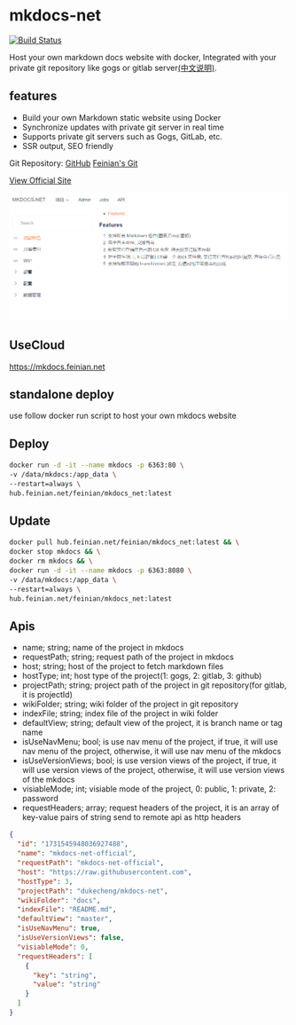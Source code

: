 # mkdocs-net

[![Build Status](https://drone.feinian.net/api/badges/feinian/mkdocs-net/status.svg)](https://drone.feinian.net/feinian/mkdocs-net)

Host your own markdown docs website with docker, Integrated with your private git repository like gogs or gitlab server[(中文说明)](./README_cn.md).

## features

- Build your own Markdown static website using Docker
- Synchronize updates with private git server in real time
- Supports private git servers such as Gogs, GitLab, etc.
- SSR output, SEO friendly

Git Repository: [GitHub](https://github.com/dukecheng/mkdocs-net) [Feinian's Git](https://git.feinian.net/feinian/mkdocs-net)

[View Official Site](https://mkdocs.feinian.net)

![Intro](./docs/assets/intro.png)

## UseCloud

https://mkdocs.feinian.net

## standalone deploy

use follow docker run script to host your own mkdocs website

## Deploy

```bash
docker run -d -it --name mkdocs -p 6363:80 \
-v /data/mkdocs:/app_data \
--restart=always \
hub.feinian.net/feinian/mkdocs_net:latest
```

## Update

```bash
docker pull hub.feinian.net/feinian/mkdocs_net:latest && \
docker stop mkdocs && \
docker rm mkdocs && \
docker run -d -it --name mkdocs -p 6363:8080 \
-v /data/mkdocs:/app_data \
--restart=always \
hub.feinian.net/feinian/mkdocs_net:latest
```

## Apis
* name; string; name of the project in mkdocs
* requestPath; string; request path of the project in mkdocs
* host; string; host of the project to fetch markdown files
* hostType; int; host type of the project(1: gogs, 2: gitlab, 3: github)
* projectPath; string; project path of the project in git repository(for gitlab, it is projectId)
* wikiFolder; string; wiki folder of the project in git repository
* indexFile; string; index file of the project in wiki folder
* defaultView; string; default view of the project, it is branch name or tag name
* isUseNavMenu; bool; is use nav menu of the project, if true, it will use nav menu of the project, otherwise, it will use nav menu of the mkdocs
* isUseVersionViews; bool; is use version views of the project, if true, it will use version views of the project, otherwise, it will use version views of the mkdocs
* visiableMode; int; visiable mode of the project, 0: public, 1: private, 2: password
* requestHeaders; array; request headers of the project, it is an array of key-value pairs of string send to remote api as http headers
```json
{
  "id": "1731545948036927488",
  "name": "mkdocs-net-official", 
  "requestPath": "mkdocs-net-official",
  "host": "https://raw.githubusercontent.com",
  "hostType": 3,
  "projectPath": "dukecheng/mkdocs-net",
  "wikiFolder": "docs",
  "indexFile": "README.md",
  "defaultView": "master",
  "isUseNavMenu": true,
  "isUseVersionViews": false,
  "visiableMode": 0,
  "requestHeaders": [
    {
      "key": "string",
      "value": "string"
    }
  ]
}
```